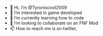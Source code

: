 - 👋 Hi, I’m @Tyroniscool2009
- 👀 I’m interested in game developed
- 🌱 I’m currently learning how to code
- 💞️ I’m looking to collaborate on an FNF Mod
- 📫 How to reach me is on twitter, [
](https://twitter.com/tyron_stev156)
<!---
Tyroniscool2009/Tyroniscool2009 is a ✨ special ✨ repository because its `README.md` (this file) appears on your GitHub profile.
You can click the Preview link to take a look at your changes.
--->
